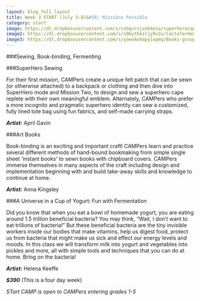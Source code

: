 ```yaml
---
layout: blog_full_layout
title: Week 3 START (July 5-8)&#58; Missions Possible
category: start
image: https://dl.dropboxusercontent.com/s/cnbqvrsjvok4esa/superherocape_8k.jpg?dl=0
image2: https://dl.dropboxusercontent.com/s/s06ytbkzrjy9v2u/lactofermentation_15k.jpg?dl=0
image3: https://dl.dropboxusercontent.com/s/yowo4xhapy1xpmq/Books-grouped-1-1.jpg?dl=0
---
```


###Sewing, Book-binding, Fermenting

###SuperHero Sewing

For their first mission, CAMPers create a unique felt patch that can be sewn (or otherwise attached) to a backpack or clothing and then dive into SuperHero mode and Mission Two, to design and sew a superhero cape replete with their own meaningful emblem. Alternately, CAMPers who prefer a more incognito and pragmatic superhero identity can sew a customized, fully lined tote bag using fun fabrics, and self-made carrying straps. 

**_Artist:_** April Gavin


###Art Books

Book-binding is an exciting and important craft! CAMPers learn and practice several different methods of hand-bound bookmaking from simple single sheet 'instant books' to sewn books with chipboard covers. CAMPers immerse themselves in many aspects of the craft including design and implementation beginning with and build take-away skills and knowledge to continue at home.  

**_Artist:_** Anna Kingsley

 
###A Universe in a Cup of Yogurt: Fun with Fermentation

Did you know that when you eat a bowl of homemade yogurt, you are eating around 1.5 trillion beneficial bacteria? You may think, “Wait, I don’t want to eat trillions of bacteria!” But these beneficial bacteria are the tiny invisible workers inside our bodies that make vitamins, help us digest food, protect us from bacteria that might make us sick and effect our energy levels and moods. In this class we will transform milk into yogurt and vegetables into pickles and more, all with simple tools and techniques that you can do at home. Bring on the bacteria!  

**_Artist:_** Helena Keeffe

**_$390_** (This is a four day week)

*STart CAMP is open to CAMPers entering grades 1-5*
